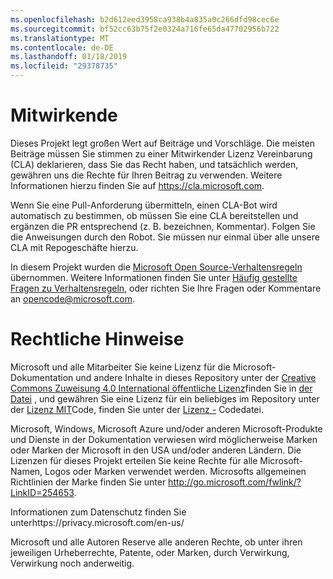 ```yaml
---
ms.openlocfilehash: b2d612eed3958ca938b4a835a0c266dfd98cec6e
ms.sourcegitcommit: bf52cc63b75f2e0324a716fe65da47702956b722
ms.translationtype: MT
ms.contentlocale: de-DE
ms.lasthandoff: 01/18/2019
ms.locfileid: "29378735"
---
```

# <a name="contributing"></a>Mitwirkende

Dieses Projekt legt großen Wert auf Beiträge und Vorschläge.  Die meisten Beiträge müssen Sie stimmen zu einer Mitwirkender Lizenz Vereinbarung (CLA) deklarieren, dass Sie das Recht haben, und tatsächlich werden, gewähren uns die Rechte für Ihren Beitrag zu verwenden. Weitere Informationen hierzu finden Sie auf https://cla.microsoft.com.

Wenn Sie eine Pull-Anforderung übermitteln, einen CLA-Bot wird automatisch zu bestimmen, ob müssen Sie eine CLA bereitstellen und ergänzen die PR entsprechend (z. B. bezeichnen, Kommentar). Folgen Sie die Anweisungen durch den Robot. Sie müssen nur einmal über alle unsere CLA mit Repogeschäfte hierzu.

In diesem Projekt wurden die [Microsoft Open Source-Verhaltensregeln](https://opensource.microsoft.com/codeofconduct/) übernommen. Weitere Informationen finden Sie unter [Häufig gestellte Fragen zu Verhaltensregeln](https://opensource.microsoft.com/codeofconduct/faq/), oder richten Sie Ihre Fragen oder Kommentare an [opencode@microsoft.com](mailto:opencode@microsoft.com).

# <a name="legal-notices"></a>Rechtliche Hinweise

Microsoft und alle Mitarbeiter Sie keine Lizenz für die Microsoft-Dokumentation und andere Inhalte in dieses Repository unter der [Creative Commons Zuweisung 4.0 International öffentliche Lizenz](https://creativecommons.org/licenses/by/4.0/legalcode)finden Sie in [der Datei](LICENSE) , und gewähren Sie eine Lizenz für ein beliebiges im Repository unter der [Lizenz MIT](https://opensource.org/licenses/MIT)Code, finden Sie unter der [Lizenz -](LICENSE-CODE) Codedatei.

Microsoft, Windows, Microsoft Azure und/oder anderen Microsoft-Produkte und Dienste in der Dokumentation verwiesen wird möglicherweise Marken oder Marken der Microsoft in den USA und/oder anderen Ländern. Die Lizenzen für dieses Projekt erteilen Sie keine Rechte für alle Microsoft-Namen, Logos oder Marken verwendet werden. Microsofts allgemeinen Richtlinien der Marke finden Sie unter http://go.microsoft.com/fwlink/?LinkID=254653.

Informationen zum Datenschutz finden Sie unterhttps://privacy.microsoft.com/en-us/

Microsoft und alle Autoren Reserve alle anderen Rechte, ob unter ihren jeweiligen Urheberrechte, Patente, oder Marken, durch Verwirkung, Verwirkung noch anderweitig.
